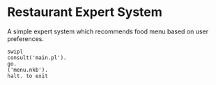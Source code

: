 # Restaurant Expert System
A simple expert system which recommends food menu based on user preferences.

    swipl
    consult('main.pl').
    go.
    ('menu.nkb').
    halt. to exit
